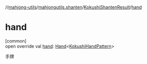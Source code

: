 //[mahjong-utils](../../../index.md)/[mahjongutils.shanten](../index.md)/[KokushiShantenResult](index.md)/[hand](hand.md)

# hand

[common]\
open override val [hand](hand.md): [Hand](../../mahjongutils.models.hand/-hand/index.md)&lt;[KokushiHandPattern](../../mahjongutils.models.hand/-kokushi-hand-pattern/index.md)&gt;

手牌

